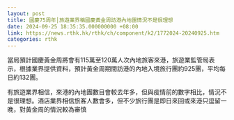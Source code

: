 ```yaml
---
layout: post
title: 國慶75周年│旅遊業界稱國慶黃金周訪港內地團情況不是很理想
date: 2024-09-25 18:35:35.000000000 +08:00
link: https://news.rthk.hk/rthk/ch/component/k2/1772024-20240925.htm
categories: rthk
---
```


當局預計國慶黃金周將會有115萬至120萬人次內地旅客來港，旅遊業監管局表示，根據業界提供資料，預計黃金周期間訪港的內地入境旅行團約925團，平均每日約132團。

有旅遊業界相信，來港的內地團數目會較去年多，但與疫情前的數字相比，情況不是很理想。酒店業界相信旅客人數會多，但不少旅行團是即日來回或來港只逗留一晚，對黃金周的情況較為審慎

